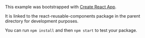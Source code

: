This example was bootstrapped with [Create React App](https://github.com/facebook/create-react-app).

It is linked to the react-reusable-components package in the parent directory for development purposes.

You can run `npm install` and then `npm start` to test your package.

